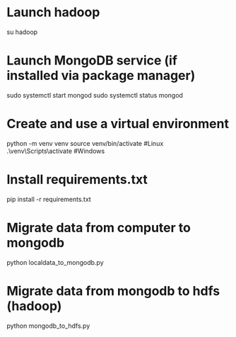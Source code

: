# Launch hadoop
su hadoop

# Launch MongoDB service (if installed via package manager)
sudo systemctl start mongod
sudo systemctl status mongod

# Create and use a virtual environment
python -m venv venv
source venv/bin/activate    #Linux
.\venv\Scripts\activate     #Windows

# Install requirements.txt
pip install -r requirements.txt

# Migrate data from computer to mongodb
python localdata_to_mongodb.py

# Migrate data from mongodb to hdfs (hadoop)
python mongodb_to_hdfs.py